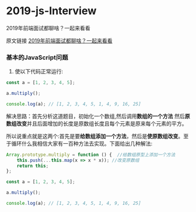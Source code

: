# 2019-js-Interview

2019年前端面试都聊啥？一起来看看

原文链接 [2019年前端面试都聊啥？一起来看看](https://juejin.im/post/5bf5610be51d452a1353b08d)

### 基本的JavaScript问题

1. 使以下代码正常运行:
```javascript
const a = [1, 2, 3, 4, 5];

a.multiply();

console.log(a); // [1, 2, 3, 4, 5, 1, 4, 9, 16, 25]
```

解决思路：首先分析这道题目，初始化一个数组,然后调用**数组的一个方法** 然后**原数组改变**并且后面增加的长度是原数组长度且每个元素是原来每个元素的平方。

所以说重点就是这两个:首先是要**给数组添加一个方法**，然后是**使原数组改变**。至于循环什么我相信大家有一百种方法去实现。下面给出几种解法:

```javascript
Array.prototype.multiply = function () {  //给数组原型上添加一个方法
    this.push(...this.map(x => x * x)); //改变原数组
    return this;
};

const a = [1, 2, 3, 4, 5];

a.multiply();

console.log(a); // [1, 2, 3, 4, 5, 1, 4, 9, 16, 25]

